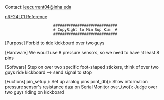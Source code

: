 Contact: leecurrent04@inha.edu

[nRF24L01 Reference](https://nrf24.github.io/RF24/index.html)

                          #############################
                          # CopyRight to Min Sup Kim  #
                          #############################

[Purpose]
Forbid to ride kickboard over two guys

[Hardware]
We would use 8 pressure sensors, so we need to have at least 8 pins

[Software]
Step on over two specific foot-shaped stickers, think of over two guys ride kickboard
--> send signal to stop

[Fuctions]
pin_setup(): Set up analog pins
print_db(): Show information pressure sensor's resistance data on Serial Monitor
over_two(): Judge over two guys riding on kickboard
